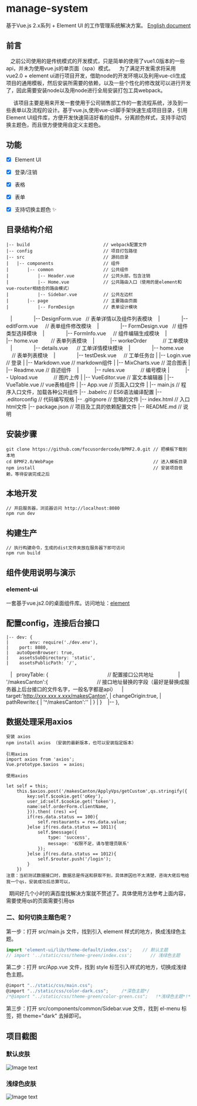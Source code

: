 # manage-system #
基于Vue.js 2.x系列 + Element UI 的工作管理系统解决方案。
[English document](https://github.com/lin-xin/manage-system/blob/master/README_EN.md)

## 前言 ##
    之前公司使用的是传统模式的开发模式，只是简单的使用了vue1.0版本的一些api，并未为使用vue.js的单页面（spa）模式。
    为了满足开发需求将采用vue2.0 + element ui进行项目开发，借助node的开发环境以及利用vue-cli生成项目的通用模板，然后安装所需要的依赖，以及一些个性化的修改就可以进行开发了，因此需要安装node以及用node进行全局安装打包工具webpack。
    
      该项目主要是用来开发一套使用于公司销售部工作的一套流程系统，涉及到一些表单以及流程的设计。基于vue.js,使用vue-cli脚手架快速生成项目目录，引用Element UI组件库，方便开发快速简洁好看的组件。分离颜色样式，支持手动切换主题色，而且很方便使用自定义主题色。

## 功能 ##
- [x] Element UI
- [x] 登录/注销
- [x] 表格
- [x] 表单
- [x] 支持切换主题色 :sparkles:


## 目录结构介绍 ##

	|-- build                            // webpack配置文件
	|-- config                           // 项目打包路径
	|-- src                              // 源码目录
	|   |-- components                   // 组件 
	|       |-- common                   // 公共组件
	|           |-- Header.vue           // 公共头部，包含注销
	|           |-- Home.vue           	 // 公共路由入口（使用的是element和vue-router相结合的路由模式）
	|           |-- Sidebar.vue          // 公共左边栏
	|		|-- page                   	 // 主要路由页面
	|           |-- FormDesign           // 表单设计模块
    |               |-- DesignForm.vue   // 表单详情以及组件列表模块
    |               |-- editForm.vue     // 表单组件修改模块
    |               |-- FormDesign.vue   // 组件类型选择模块
    |               |-- FormInfo.vue     // 组件编辑生成模块
    |               |-- home.vue         // 表单列表模块
    |           |-- workeOrder           // 工单模块
    |               |-- details.vue      // 工单详情模块模块
    |               |-- home.vue         // 表单列表模块
    |               |-- testDesk.vue     // 工单任务台
	|           |-- Login.vue          	 // 登录
	|           |-- Markdown.vue         // markdown组件
	|           |-- MixCharts.vue        // 混合图表
	|           |-- Readme.vue           // 自述组件
    |           |-- rules.vue            // 编号模块
	|           |-- Upload.vue           // 图片上传
	|           |-- VueEditor.vue        // 富文本编辑器
	|           |-- VueTable.vue         // vue表格组件
	|   |-- App.vue                      // 页面入口文件
	|   |-- main.js                      // 程序入口文件，加载各种公共组件
	|-- .babelrc                         // ES6语法编译配置
	|-- .editorconfig                    // 代码编写规格
	|-- .gitignore                       // 忽略的文件
	|-- index.html                       // 入口html文件
	|-- package.json                     // 项目及工具的依赖配置文件
	|-- README.md                        // 说明


## 安装步骤 ##

	git clone https://github.com/focusordercode/BPMF2.0.git	// 把模板下载到本地
	cd BPMF2.0/WebPage										// 进入模板目录
	npm install												// 安装项目依赖，等待安装完成之后

## 本地开发 ##

	// 开启服务器，浏览器访问 http://localhost:8080
	npm run dev

## 构建生产 ##

	// 执行构建命令，生成的dist文件夹放在服务器下即可访问
	npm run build

## 组件使用说明与演示 ##

### element-ui ###
一套基于vue.js2.0的桌面组件库。访问地址：[element](http://element.eleme.io/#/zh-CN/component/layout)

## 配置config，连接后台接口 ##

    |-- dev: {
    |        env: require('./dev.env'),
    |    port: 8080,
    |   autoOpenBrowser: true,
    |    assetsSubDirectory: 'static',
    |    assetsPublicPath: '/',
    |    proxyTable: {                                         // 配置接口公共地址              
    |        '/makesCanton':{                                  // 接口地址替换的字段（最好是替换成服务器上后台接口的文件名字，一般名字都是api）
    |            target:'http://xxx.xxx.x.xxx/makesCanton',
    |            changeOrigin:true,
    |            pathRewrite:{
    |                '^/makesCanton':''
    |            }
    |        }
    |--  },
        
## 数据处理采用axios ## 
	
    安装 axios
    npm install axios （安装的最新版本，也可以安装指定版本）

    引用axios
    import axios from 'axios';
    Vue.prototype.$axios  = axios;

    使用axios

    let self = this;
        this.$axios.post('/makesCanton/ApplyVps/getCustom',qs.stringify({
            key:self.$cookie.get('oKey'),
            user_id:self.$cookie.get('token'),
            name:self.orderForm.clientName,
            })).then( (res) =>{
            if(res.data.status == 100){
                self.restaurants = res.data.value;
            }else if(res.data.status == 1011){
                self.$message({
                    type: 'success',
                    message: '权限不足，请与管理员联系'
                });
            }else if(res.data.status == 1012){
                self.$router.push('/login');
            }
        })
    注意：当初测试数据接口时，数据总是传送和获取不到，具体原因也不太清楚，咨询大佬后甩给我一个qs，安装成功后总算可以，
    期间好几个小时的满百度找解决方案就不赘述了。具体使用方法参考上面内容，需要使用qs的页面需要引用qs
    


### 二、如何切换主题色呢？ ###

第一步：打开 src/main.js 文件，找到引入 element 样式的地方，换成浅绿色主题。

```javascript
import 'element-ui/lib/theme-default/index.css';    // 默认主题
// import '../static/css/theme-green/index.css';       // 浅绿色主题
```

第二步：打开 src/App.vue 文件，找到 style 标签引入样式的地方，切换成浅绿色主题。

```javascript
@import "../static/css/main.css";
@import "../static/css/color-dark.css";     /*深色主题*/
/*@import "../static/css/theme-green/color-green.css";   !*浅绿色主题*!*/
```

第三步：打开 src/components/common/Sidebar.vue 文件，找到 el-menu 标签，把 theme="dark" 去掉即可。

## 项目截图 ##
### 默认皮肤 ###

![Image text](https://github.com/lin-xin/manage-system/raw/master/screenshots/wms1.png)

### 浅绿色皮肤 ###

![Image text](https://github.com/lin-xin/manage-system/raw/master/screenshots/wms2.png)
